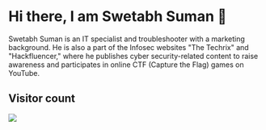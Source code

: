 # Hi there, I am Swetabh Suman 👋

Swetabh Suman is an IT specialist and troubleshooter with a marketing background. He is also a part of the Infosec websites "The Techrix" and "Hackfluencer," where he publishes cyber security-related content to raise awareness and participates in online CTF (Capture the Flag) games on YouTube.


## Visitor count
<p align="left"> 
  <img src="https://profile-counter.glitch.me/SwetabhOfficial/count.svg" />
</p>
